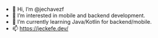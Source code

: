 - 👋 Hi, I’m @jechavezf
- 👀 I’m interested in mobile and backend development.
- 🌱 I’m currently learning Java/Kotlin for backend/mobile.
- 📫 https://jeckefe.dev/

<!---
jechavezf/jechavezf is a ✨ special ✨ repository because its `README.md` (this file) appears on your GitHub profile.
You can click the Preview link to take a look at your changes.
--->
